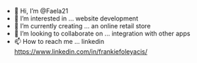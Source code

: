- 👋 Hi, I’m @Faela21
- 👀 I’m interested in ... website development
- 🌱 I’m currently creating ... an online retail store
- 💞️ I’m looking to collaborate on ... integration with other apps
- 📫 How to reach me ... linkedin https://www.linkedin.com/in/frankiefoleyacis/

<!---
Faela21/Faela21 is a ✨ special ✨ repository because its `README.md` (this file) appears on your GitHub profile.
You can click the Preview link to take a look at your changes.
--->
